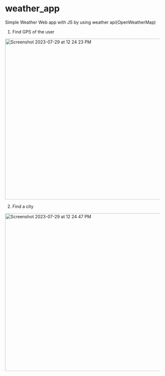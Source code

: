 # weather_app

Simple Weather Web app with JS by using weather api(OpenWeatherMap)

1. Find GPS of the user
<img width="522" alt="Screenshot 2023-07-29 at 12 24 23 PM" src="https://github.com/neohammer88/weather_app/assets/30359674/000b5ec4-36f3-4de0-87df-41c036419ae2">

2. Find a city
<img width="512" alt="Screenshot 2023-07-29 at 12 24 47 PM" src="https://github.com/neohammer88/weather_app/assets/30359674/38d5e6be-173b-4b25-bd45-faae026a6d8b">

